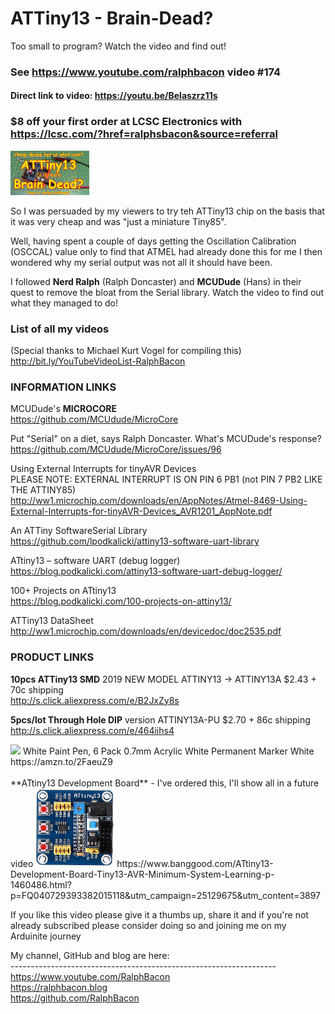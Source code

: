 # ATTiny13 - Brain-Dead?
Too small to program? Watch the video and find out!  

### See https://www.youtube.com/ralphbacon video #174
#### Direct link to video: https://youtu.be/Belaszrz11s  

### $8 off your first order at LCSC Electronics with https://lcsc.com/?href=ralphsbacon&source=referral  

<img src="/images/Thmumbnail.jpg" aligh="left" width="25%">

So I was persuaded by my viewers to try teh ATTiny13 chip on the basis that it was very cheap and was "just a miniature Tiny85".  

Well, having spent a couple of days getting the Oscillation Calibration (OSCCAL) value only to find that ATMEL had already done this for me I then wondered why my serial output was not all it should have been.  

I followed **Nerd Ralph** (Ralph Doncaster) and **MCUDude** (Hans) in their quest to remove the bloat from the Serial library. Watch the video to find out what they managed to do!  

### List of all my videos  
(Special thanks to Michael Kurt Vogel for compiling this)  
http://bit.ly/YouTubeVideoList-RalphBacon  

### INFORMATION LINKS

MCUDude's **MICROCORE**  
https://github.com/MCUdude/MicroCore

Put "Serial" on a diet, says Ralph Doncaster. What's MCUDude's response?  
https://github.com/MCUdude/MicroCore/issues/96

Using External Interrupts for tinyAVR Devices  
PLEASE NOTE: EXTERNAL INTERRUPT IS ON PIN 6 PB1 (not PIN 7 PB2 LIKE THE ATTINY85)  
http://ww1.microchip.com/downloads/en/AppNotes/Atmel-8469-Using-External-Interrupts-for-tinyAVR-Devices_AVR1201_AppNote.pdf

An ATTiny SoftwareSerial Library  
https://github.com/lpodkalicki/attiny13-software-uart-library

ATtiny13 – software UART (debug logger)  
https://blog.podkalicki.com/attiny13-software-uart-debug-logger/

100+ Projects on ATtiny13  
https://blog.podkalicki.com/100-projects-on-attiny13/

ATTiny13 DataSheet  
http://ww1.microchip.com/downloads/en/devicedoc/doc2535.pdf

### PRODUCT LINKS

**10pcs ATTiny13 SMD** 2019 NEW MODEL ATTINY13 -> ATTINY13A $2.43 + 70c shipping  
http://s.click.aliexpress.com/e/B2JxZy8s

**5pcs/lot Through Hole DIP** version ATTINY13A-PU $2.70 + 86c shipping  
http://s.click.aliexpress.com/e/464iihs4

<img src="https://images-eu.ssl-images-amazon.com/images/I/21thbHvAFHL._SL110_.jpg">  
White Paint Pen, 6 Pack 0.7mm Acrylic White Permanent Marker White  
https://amzn.to/2FaeuZ9  
<br>
<br>
**ATtiny13 Development Board** - I've ordered this, I'll show all in a future video  
<img src="/images/Tiny13DevBoard.JPG" width="25%">  
https://www.banggood.com/ATtiny13-Development-Board-Tiny13-AVR-Minimum-System-Learning-p-1460486.html?p=FQ040729393382015118&utm_campaign=25129675&utm_content=3897  

If you like this video please give it a thumbs up, share it and if you're not already subscribed please consider doing so and joining me on my Arduinite journey  

My channel, GitHub and blog are here:  
\------------------------------------------------------------------  
https://www.youtube.com/RalphBacon  
https://ralphbacon.blog  
https://github.com/RalphBacon
